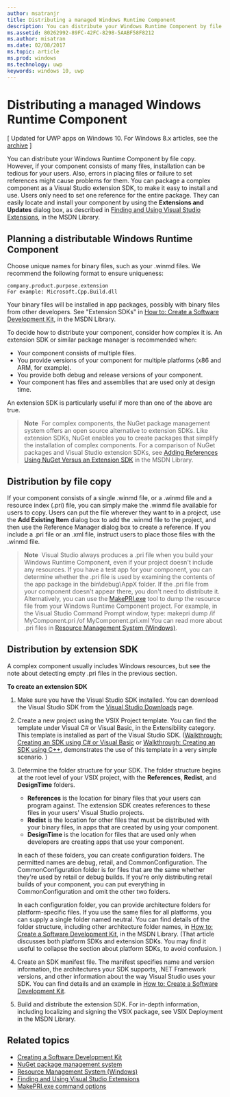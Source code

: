 ---author: msatranjrtitle: Distributing a managed Windows Runtime Componentdescription: You can distribute your Windows Runtime Component by file copy.ms.assetid: 80262992-89FC-42FC-8298-5AABF58F8212ms.author: misatranms.date: 02/08/2017ms.topic: articlems.prod: windowsms.technology: uwpkeywords: windows 10, uwp---# Distributing a managed Windows Runtime Component\[ Updated for UWP apps on Windows 10. For Windows 8.x articles, see the [archive](http://go.microsoft.com/fwlink/p/?linkid=619132) \]You can distribute your Windows Runtime Component by file copy. However, if your component consists of many files, installation can be tedious for your users. Also, errors in placing files or failure to set references might cause problems for them. You can package a complex component as a Visual Studio extension SDK, to make it easy to install and use. Users only need to set one reference for the entire package. They can easily locate and install your component by using the **Extensions and Updates** dialog box, as described in [Finding and Using Visual Studio Extensions](https://msdn.microsoft.com/library/vstudio/dd293638.aspx), in the MSDN Library.## Planning a distributable Windows Runtime ComponentChoose unique names for binary files, such as your .winmd files. We recommend the following format to ensure uniqueness:``` syntaxcompany.product.purpose.extensionFor example: Microsoft.Cpp.Build.dll```Your binary files will be installed in app packages, possibly with binary files from other developers. See "Extension SDKs" in [How to: Create a Software Development Kit](https://msdn.microsoft.com/library/hh768146.aspx), in the MSDN Library.To decide how to distribute your component, consider how complex it is. An extension SDK or similar package manager is recommended when:-   Your component consists of multiple files.-   You provide versions of your component for multiple platforms (x86 and ARM, for example).-   You provide both debug and release versions of your component.-   Your component has files and assemblies that are used only at design time.An extension SDK is particularly useful if more than one of the above are true.> **Note**  For complex components, the NuGet package management system offers an open source alternative to extension SDKs. Like extension SDKs, NuGet enables you to create packages that simplify the installation of complex components. For a comparison of NuGet packages and Visual Studio extension SDKs, see [Adding References Using NuGet Versus an Extension SDK](https://msdn.microsoft.com/library/jj161096.aspx) in the MSDN Library.## Distribution by file copyIf your component consists of a single .winmd file, or a .winmd file and a resource index (.pri) file, you can simply make the .winmd file available for users to copy. Users can put the file wherever they want to in a project, use the **Add Existing Item** dialog box to add the .winmd file to the project, and then use the Reference Manager dialog box to create a reference. If you include a .pri file or an .xml file, instruct users to place those files with the .winmd file.> **Note**  Visual Studio always produces a .pri file when you build your Windows Runtime Component, even if your project doesn't include any resources. If you have a test app for your component, you can determine whether the .pri file is used by examining the contents of the app package in the bin\\debug\\AppX folder. If the .pri file from your component doesn't appear there, you don't need to distribute it. Alternatively, you can use the [MakePRI.exe](https://msdn.microsoft.com/library/windows/apps/jj552945.aspx) tool to dump the resource file from your Windows Runtime Component project. For example, in the Visual Studio Command Prompt window, type: makepri dump /if MyComponent.pri /of MyComponent.pri.xml You can read more about .pri files in [Resource Management System (Windows)](https://msdn.microsoft.com/library/windows/apps/jj552947.aspx).## Distribution by extension SDKA complex component usually includes Windows resources, but see the note about detecting empty .pri files in the previous section.**To create an extension SDK**1.  Make sure you have the Visual Studio SDK installed. You can download the Visual Studio SDK from the [Visual Studio Downloads](https://www.visualstudio.com/downloads/download-visual-studio-vs) page.2.  Create a new project using the VSIX Project template. You can find the template under Visual C# or Visual Basic, in the Extensibility category. This template is installed as part of the Visual Studio SDK. ([Walkthrough: Creating an SDK using C# or Visual Basic](https://msdn.microsoft.com/library/jj127119.aspx) or [Walkthrough: Creating an SDK using C++](https://msdn.microsoft.com/library/jj127117.aspx), demonstrates the use of this template in a very simple scenario. )3.  Determine the folder structure for your SDK. The folder structure begins at the root level of your VSIX project, with the **References**, **Redist**, and **DesignTime** folders.    -   **References** is the location for binary files that your users can program against. The extension SDK creates references to these files in your users' Visual Studio projects.    -   **Redist** is the location for other files that must be distributed with your binary files, in apps that are created by using your component.    -   **DesignTime** is the location for files that are used only when developers are creating apps that use your component.    In each of these folders, you can create configuration folders. The permitted names are debug, retail, and CommonConfiguration. The CommonConfiguration folder is for files that are the same whether they're used by retail or debug builds. If you're only distributing retail builds of your component, you can put everything in CommonConfiguration and omit the other two folders.    In each configuration folder, you can provide architecture folders for platform-specific files. If you use the same files for all platforms, you can supply a single folder named neutral. You can find details of the folder structure, including other architecture folder names, in [How to: Create a Software Development Kit](https://msdn.microsoft.com/library/hh768146.aspx), in the MSDN Library. (That article discusses both platform SDKs and extension SDKs. You may find it useful to collapse the section about platform SDKs, to avoid confusion. )4.  Create an SDK manifest file. The manifest specifies name and version information, the architectures your SDK supports, .NET Framework versions, and other information about the way Visual Studio uses your SDK. You can find details and an example in [How to: Create a Software Development Kit](https://msdn.microsoft.com/library/hh768146.aspx).5.  Build and distribute the extension SDK. For in-depth information, including localizing and signing the VSIX package, see VSIX Deployment in the MSDN Library.## Related topics* [Creating a Software Development Kit](https://msdn.microsoft.com/library/hh768146.aspx)* [NuGet package management system](https://github.com/NuGet/Home)* [Resource Management System (Windows)](https://msdn.microsoft.com/library/windows/apps/jj552947.aspx)* [Finding and Using Visual Studio Extensions](https://msdn.microsoft.com/library/dd293638.aspx)* [MakePRI.exe command options](https://msdn.microsoft.com/library/windows/apps/jj552945.aspx)